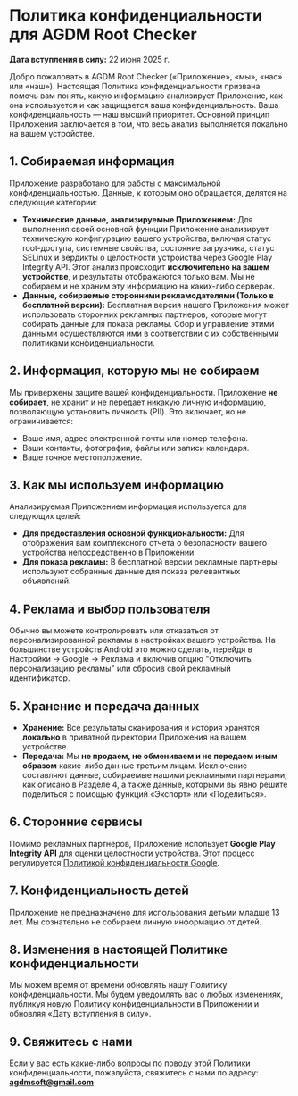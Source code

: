 # Политика конфиденциальности для AGDM Root Checker

**Дата вступления в силу:** 22 июня 2025 г.

Добро пожаловать в AGDM Root Checker («Приложение», «мы», «нас» или «наш»). Настоящая Политика конфиденциальности призвана помочь вам понять, какую информацию анализирует Приложение, как она используется и как защищается ваша конфиденциальность. Ваша конфиденциальность — наш высший приоритет. Основной принцип Приложения заключается в том, что весь анализ выполняется локально на вашем устройстве.

## 1. Собираемая информация

Приложение разработано для работы с максимальной конфиденциальностью. Данные, к которым оно обращается, делятся на следующие категории:

* **Технические данные, анализируемые Приложением:** Для выполнения своей основной функции Приложение анализирует техническую конфигурацию вашего устройства, включая статус root-доступа, системные свойства, состояние загрузчика, статус SELinux и вердикты о целостности устройства через Google Play Integrity API. Этот анализ происходит **исключительно на вашем устройстве**, и результаты отображаются только вам. Мы не собираем и не храним эту информацию на каких-либо серверах.
* **Данные, собираемые сторонними рекламодателями (Только в бесплатной версии):** Бесплатная версия нашего Приложения может использовать сторонних рекламных партнеров, которые могут собирать данные для показа рекламы. Сбор и управление этими данными осуществляются ими в соответствии с их собственными политиками конфиденциальности.

## 2. Информация, которую мы не собираем

Мы привержены защите вашей конфиденциальности. Приложение **не собирает**, не хранит и не передает никакую личную информацию, позволяющую установить личность (PII). Это включает, но не ограничивается:

* Ваше имя, адрес электронной почты или номер телефона.
* Ваши контакты, фотографии, файлы или записи календаря.
* Ваше точное местоположение.

## 3. Как мы используем информацию

Анализируемая Приложением информация используется для следующих целей:

* **Для предоставления основной функциональности:** Для отображения вам комплексного отчета о безопасности вашего устройства непосредственно в Приложении.
* **Для показа рекламы:** В бесплатной версии рекламные партнеры используют собранные данные для показа релевантных объявлений.

## 4. Реклама и выбор пользователя

Обычно вы можете контролировать или отказаться от персонализированной рекламы в настройках вашего устройства. На большинстве устройств Android это можно сделать, перейдя в Настройки -> Google -> Реклама и включив опцию "Отключить персонализацию рекламы" или сбросив свой рекламный идентификатор.

## 5. Хранение и передача данных

* **Хранение:** Все результаты сканирования и история хранятся **локально** в приватной директории Приложения на вашем устройстве.
* **Передача:** Мы **не продаем, не обмениваем и не передаем иным образом** какие-либо данные третьим лицам. Исключение составляют данные, собираемые нашими рекламными партнерами, как описано в Разделе 4, а также данные, которыми вы явно решите поделиться с помощью функций «Экспорт» или «Поделиться».

## 6. Сторонние сервисы

Помимо рекламных партнеров, Приложение использует **Google Play Integrity API** для оценки целостности устройства. Этот процесс регулируется [Политикой конфиденциальности Google](https://policies.google.com/privacy).

## 7. Конфиденциальность детей

Приложение не предназначено для использования детьми младше 13 лет. Мы сознательно не собираем личную информацию от детей.

## 8. Изменения в настоящей Политике конфиденциальности

Мы можем время от времени обновлять нашу Политику конфиденциальности. Мы будем уведомлять вас о любых изменениях, публикуя новую Политику конфиденциальности в Приложении и обновляя «Дату вступления в силу».

## 9. Свяжитесь с нами

Если у вас есть какие-либо вопросы по поводу этой Политики конфиденциальности, пожалуйста, свяжитесь с нами по адресу: **agdmsoft@gmail.com**

